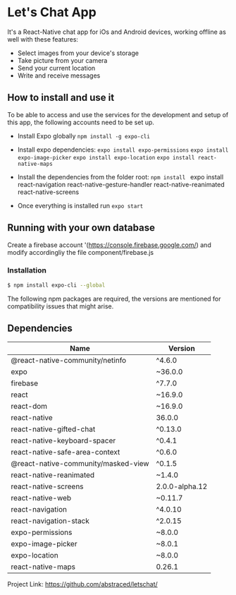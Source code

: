 # Let's Chat App
It's a React-Native chat app for iOs and Android devices, working offline as well with these features:
- Select images from your device's storage
- Take picture from your camera
- Send your current location
- Write and receive messages




## How to install and use it
To be able to access and use the services for the development and setup of this app, the following accounts need to be set up.
 

* Install Expo globally
```npm install -g expo-cli```
* Install expo dependencies:
```expo install expo-permissions```
```expo install expo-image-picker```
```expo install expo-location```
```expo install react-native-maps```

* Install the dependencies from the folder root:
```npm install ```
expo install react-navigation react-native-gesture-handler react-native-reanimated react-native-screens


* Once everything is installed run 
```expo start```



## Running with your own database
Create a firebase account '(https://console.firebase.google.com/) and modify accordingliy the file component/firebase.js





### Installation
```sh
$ npm install expo-cli --global
```
The following npm packages are required, the versions are mentioned for compatibility issues that might arise.


## Dependencies
| Name | Version  |
|-------|---|
|@react-native-community/netinfo|^4.6.0|
|expo|~36.0.0|
|firebase|^7.7.0|
|react|~16.9.0|
|react-dom|~16.9.0|
| react-native|36.0.0 ||    react-native-gesture-handler| ~1.5.0| 
|    react-native-gifted-chat| ^0.13.0| 
|   react-native-keyboard-spacer| ^0.4.1| 
|   react-native-safe-area-context| ^0.6.0| 
|    @react-native-community/masked-view| ^0.1.5| 
|  react-native-reanimated| ~1.4.0| 
|  react-native-screens| 2.0.0-alpha.12| 
|   react-native-web| ~0.11.7| 
|   react-navigation| ^4.0.10| 
|   react-navigation-stack| ^2.0.15| 
|    expo-permissions| ~8.0.0| 
|    expo-image-picker| ~8.0.1| 
|    expo-location| ~8.0.0| 
|    react-native-maps| 0.26.1| 











Project Link: https://github.com/abstraced/letschat/


